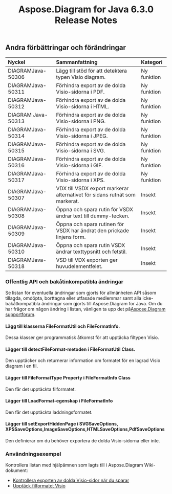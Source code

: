 ﻿---
title: Aspose.Diagram for Java 6.3.0 Release Notes
type: docs
weight: 90
url: /sv/java/aspose-diagram-for-java-6-3-0-release-notes/
---
## **Andra förbättringar och förändringar**

|**Nyckel** |**Sammanfattning** |**Kategori** |
|:- |:- |:- |
| DIAGRAMJava-50306| Lägg till stöd för att detektera typen Visio diagram.| Ny funktion|
| DIAGRAMJava-50311| Förhindra export av de dolda Visio-sidorna i PDF.| Ny funktion|
| DIAGRAMJava-50312| Förhindra export av de dolda Visio-sidorna i HTML.| Ny funktion|
| DIAGRAM Java-50313| Förhindra export av de dolda Visio-sidorna i PNG.| Ny funktion|
| DIAGRAMJava-50314| Förhindra export av de dolda Visio-sidorna i JPEG.| Ny funktion|
|DIAGRAMJava-50315| Förhindra export av de dolda Visio-sidorna i SVG.| Ny funktion|
| DIAGRAMJava-50316| Förhindra export av de dolda Visio-sidorna i GIF.| Ny funktion|
| DIAGRAMJava-50317| Förhindra export av de dolda Visio-sidorna i XPS.| Ny funktion|
| DIAGRAMJava-50307| VDX till VSDX export markerar alternativet för sidans rutnät som markerat.| Insekt|
| DIAGRAMJava-50308| Öppna och spara rutin för VSDX ändrar text till dummy-tecken.| Insekt|
| DIAGRAMJava-50309| Öppna och spara rutinen för VSDX har ändrat den prickade linjens form.| Insekt|
| DIAGRAMJava-50310| Öppna och spara rutin VSDX ändrar texttypsnitt och fetstil.| Insekt|
| DIAGRAMJava-50318| VSD till VDX exporten ger huvudelementfelet.| Insekt|
### **Offentlig API och bakåtinkompatibla ändringar**
Se listan för eventuella ändringar som gjorts för allmänheten API såsom tillagda, omdöpta, borttagna eller utfasade medlemmar samt alla icke-bakåtkompatibla ändringar som gjorts till Aspose.Diagram for Java. Om du har frågor om någon ändring i listan, vänligen ta upp det på[Aspose.Diagram supportforum](https://forum.aspose.com/c/diagram/17).
#### **Lägg till klasserna FileFormatUtil och FileFormatInfo.**
Dessa klasser ger programmatisk åtkomst för att upptäcka filtypen Visio.
#### **Lägger till detectFileFormat-metoden i FileFormatUtil Class.**
Den upptäcker och returnerar information om formatet för en lagrad Visio diagram i en fil.
#### **Lägger till FileFormatType Property i FileFormatInfo Class**
Den får det upptäckta filformatet.
#### **Lägger till LoadFormat-egenskap i FileFormatInfo**
Den får det upptäckta laddningsformatet.
#### **Lägger till setExportHiddenPage i SVGSaveOptions, XPSSaveOptions,ImageSaveOptions,HTMLSaveOptions,PdfSaveOptions**
Den definierar om du behöver exportera de dolda Visio-sidorna eller inte.
### **Användningsexempel**
Kontrollera listan med hjälpämnen som lagts till i Aspose.Diagram Wiki-dokument:

- [Kontrollera exporten av dolda Visio-sidor när du sparar]()
- [Upptäck filformatet Visio]()
